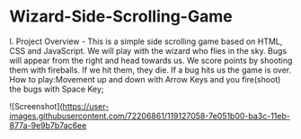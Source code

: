 # Wizard-Side-Scrolling-Game


I. Project Overview - This is a simple side scrolling game based on HTML, CSS and JavaScript. 
We will play with the wizard who flies in the sky. Bugs will appear from the right and head towards us. We score
points by shooting them with fireballs. If we hit them, they die. If a bug hits us the game is over.
How to play:Movement up and down with Arrow Keys and you fire(shoot) the bugs with Space Key;

![Screenshot](https://user-images.githubusercontent.com/72206861/119127058-7e051b00-ba3c-11eb-877a-9e9b7b7ac6ee

